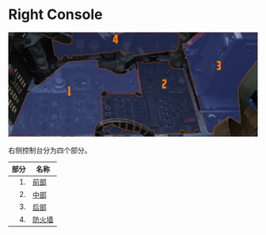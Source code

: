 # Right Console

![右侧控制台](../../../img/pilot_right_console.jpg)

右侧控制台分为四个部分。

| 部分 | 名称                        |
| ------: |-----------------------------|
|      1. | [前部](front_section.md)   |
|      2. | [中部](center_section.md) |
|      3. | [后部](aft_section.md)       |
|      4. | [防火墙](wall.md)             |
